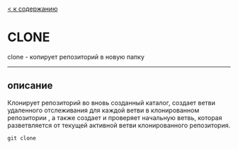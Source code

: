 [< к содержанию](README.md)


# CLONE
clone - копирует репозиторий в новую папку 

---
## описание

Клонирует репозиторий во вновь созданный каталог, создает ветви удаленного отслеживания для каждой ветви в клонированном репозитории , а также создает и проверяет начальную ветвь, которая разветвляется от текущей активной ветви клонированного репозитория.

```
git clone
```
